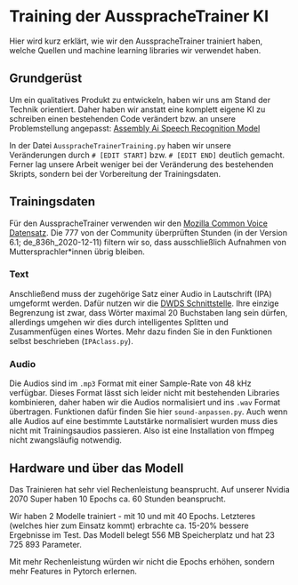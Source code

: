 # Training der AusspracheTrainer KI
Hier wird kurz erklärt, wie wir den AusspracheTrainer trainiert haben, welche Quellen und machine learning libraries wir verwendet haben.

## Grundgerüst
Um ein qualitatives Produkt zu entwickeln, haben wir uns am Stand der Technik orientiert. Daher haben wir anstatt eine komplett eigene KI zu schreiben einen bestehenden Code verändert bzw. an unsere Problemstellung angepasst:
[Assembly Ai Speech Recognition Model](https://www.assemblyai.com/blog/end-to-end-speech-recognition-pytorch/ "Building an end-to-end Speech Recognition model in PyTorch")

In der Datei `AusspracheTrainerTraining.py` haben wir unsere Veränderungen durch `# [EDIT START]` bzw. `# [EDIT END]` deutlich gemacht. Ferner lag unsere Arbeit weniger bei der Veränderung des bestehenden Skripts, sondern bei der Vorbereitung der Trainingsdaten.

## Trainingsdaten
Für den AusspracheTrainer verwenden wir den [Mozilla Common Voice Datensatz](https://commonvoice.mozilla.org/de/datasets). Die 777 von der Community überprüften Stunden (in der Version 6.1; de_836h_2020-12-11) filtern wir so, dass ausschließlich Aufnahmen von Muttersprachler*innen übrig bleiben.

### Text
Anschließend muss der zugehörige Satz einer Audio in Lautschrift (IPA) umgeformt werden. Dafür nutzen wir die [DWDS Schnittstelle](https://www.dwds.de/d/api#ipa). Ihre einzige Begrenzung ist zwar, dass Wörter maximal 20 Buchstaben lang sein dürfen, allerdings umgehen wir dies durch intelligentes Splitten und Zusammenfügen eines Wortes. Mehr dazu finden Sie in den Funktionen selbst beschrieben (`IPAclass.py`).

### Audio
Die Audios sind im `.mp3` Format mit einer Sample-Rate von 48 kHz verfügbar. Dieses Format lässt sich leider nicht mit bestehenden Libraries kombinieren, daher haben wir die Audios normalisiert und ins `.wav` Format übertragen. Funktionen dafür finden Sie hier `sound-anpassen.py`. Auch wenn alle Audios auf eine bestimmte Lautstärke normalisiert wurden muss dies nicht mit Trainingsaudios passieren. Also ist eine Installation von ffmpeg nicht zwangsläufig notwendig.

## Hardware und über das Modell
Das Trainieren hat sehr viel Rechenleistung beansprucht. Auf unserer Nvidia 2070 Super haben 10 Epochs ca. 60 Stunden beansprucht. 

Wir haben 2 Modelle trainiert - mit 10 und mit 40 Epochs. Letzteres (welches hier zum Einsatz kommt) erbrachte ca. 15-20% bessere Ergebnisse im Test. Das Modell belegt 556 MB Speicherplatz und hat 23 725 893 Parameter.

Mit mehr Rechenleistung würden wir nicht die Epochs erhöhen, sondern mehr Features in Pytorch erlernen.
